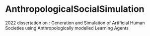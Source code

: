 # AnthropologicalSocialSimulation
2022 dissertation on : Generation and Simulation of Artificial Human Societies using Anthropologically modelled Learning Agents
